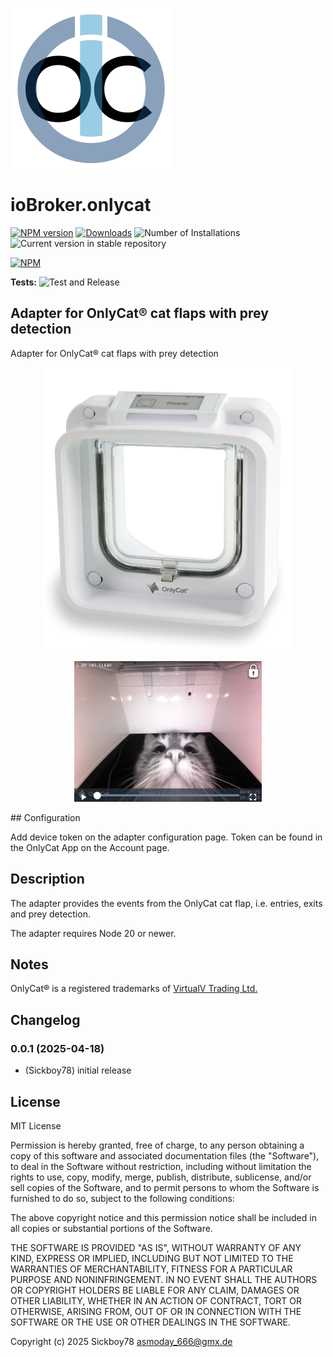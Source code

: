 ![Logo](admin/onlycat.png)

# ioBroker.onlycat

[![NPM version](https://img.shields.io/npm/v/iobroker.template.svg)](https://www.npmjs.com/package/iobroker.template)
[![Downloads](https://img.shields.io/npm/dm/iobroker.template.svg)](https://www.npmjs.com/package/iobroker.template)
![Number of Installations](https://iobroker.live/badges/template-installed.svg)
![Current version in stable repository](https://iobroker.live/badges/template-stable.svg)

[![NPM](https://nodei.co/npm/iobroker.template.png?downloads=true)](https://nodei.co/npm/iobroker.template/)

**Tests:** ![Test and Release](https://github.com/Author/ioBroker.template/workflows/Test%20and%20Release/badge.svg)

## Adapter for OnlyCat® cat flaps with prey detection

Adapter for OnlyCat® cat flaps with prey detection

<p align="center">
  <img style="max-width: 400px" src="/admin/onlycat-flap.webp" />
</p>
<p align="center">
  <img style="max-width: 300px" src="/admin/screenshot.jpg" />
</p>
## Configuration

Add device token on the adapter configuration page.
Token can be found in the OnlyCat App on the Account page.

## Description

The adapter provides the events from the OnlyCat cat flap, i.e. entries, exits and prey detection.

The adapter requires Node 20 or newer.

## Notes

OnlyCat® is a registered trademarks of [VirtualV Trading Ltd.](https://www.onlycat.com/)

## Changelog

### 0.0.1 (2025-04-18)

* (Sickboy78) initial release

## License

MIT License

Permission is hereby granted, free of charge, to any person obtaining a copy
of this software and associated documentation files (the "Software"), to deal
in the Software without restriction, including without limitation the rights
to use, copy, modify, merge, publish, distribute, sublicense, and/or sell
copies of the Software, and to permit persons to whom the Software is
furnished to do so, subject to the following conditions:

The above copyright notice and this permission notice shall be included in all
copies or substantial portions of the Software.

THE SOFTWARE IS PROVIDED "AS IS", WITHOUT WARRANTY OF ANY KIND, EXPRESS OR
IMPLIED, INCLUDING BUT NOT LIMITED TO THE WARRANTIES OF MERCHANTABILITY,
FITNESS FOR A PARTICULAR PURPOSE AND NONINFRINGEMENT. IN NO EVENT SHALL THE
AUTHORS OR COPYRIGHT HOLDERS BE LIABLE FOR ANY CLAIM, DAMAGES OR OTHER
LIABILITY, WHETHER IN AN ACTION OF CONTRACT, TORT OR OTHERWISE, ARISING FROM,
OUT OF OR IN CONNECTION WITH THE SOFTWARE OR THE USE OR OTHER DEALINGS IN THE
SOFTWARE.

Copyright (c) 2025 Sickboy78 <asmoday_666@gmx.de>